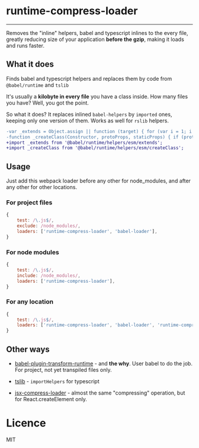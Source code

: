 # runtime-compress-loader
----
Removes the "inline" helpers, babel and typescript inlines to the every file, greatly reducing size of your application __before the gzip__, making it loads and runs faster.

## What it does

Finds babel and typescript helpers and replaces them by code from `@babel/runtime` and `tslib` 

It's usually a __kilobyte in every file__ you have a class inside. How many files you have? Well, you got the point.

So what it does? It replaces inlined `babel-helpers` by `imported` ones, keeping only one version of them.
Works as well for `rslib` helpers.
```diff
-var _extends = Object.assign || function (target) { for (var i = 1; i < arguments.length; i++) { var source = arguments[i]; for (var key in source) { if (Object.prototype.hasOwnProperty.call(source, key)) { target[key] = source[key]; } } } return target; };
-function _createClass(Constructor, protoProps, staticProps) { if (protoProps) _defineProperties(Constructor.prototype, protoProps); if (staticProps) _defineProperties(Constructor, staticProps); return Constructor; }
+import _extends from '@babel/runtime/helpers/esm/extends';
+import _createClass from '@babel/runtime/helpers/esm/createClass';
```

## Usage
Just add this webpack loader before any other for node_modules, and after any other for other locations. 

### For project files
```js
{
    test: /\.js$/,
    exclude: /node_modules/,
    loaders: ['runtime-compress-loader', 'babel-loader'],  
}
```

### For node modules
```js
{
    test: /\.js$/,
    include: /node_modules/,
    loaders: ['runtime-compress-loader'],  
}
```

### For any location
```js
{
    test: /\.js$/,
    loaders: ['runtime-compress-loader', 'babel-loader', 'runtime-compress-loader'],  
}
``` 

## Other ways

- [babel-plugin-transform-runtime](https://babeljs.io/docs/en/babel-plugin-transform-runtime) - and __the why__. User babel to do the job.
For project, not yet transpiled files only.

- [tslib](https://github.com/Microsoft/tslib) - `importHelpers` for typescript

- [jsx-compress-loader](https://github.com/theKashey/jsx-compress-loader) - almost the same "compressing" operation, but for React.createElement only.

# Licence
MIT
